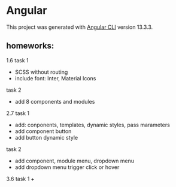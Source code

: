 # Angular

This project was generated with [Angular CLI](https://github.com/angular/angular-cli) version 13.3.3.

## homeworks:

1.6 
task 1
+ SCSS without routing
+ include font: Inter, Material Icons

task 2
+ add 8 components and modules


2.7 
task 1
+ add: conponents, templates, dynamic styles, pass marameters
+ add component button 
+ add button dynamic style

task 2
+ add component, module menu, dropdown menu
+ add dropdown menu trigger click or hover

3.6
task 1
+ 


